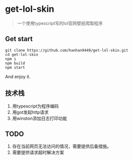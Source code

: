 # get-lol-skin

> 一个使用typescript写的lol官网壁纸爬取程序

## Get start

```shell
git clone https://github.com/hanhan9449/get-lol-skin.git
cd get-lol-skin
npm i
npm build
npm start
```

And enjoy it.

## 技术栈

1. 用typescript为程序编码
2. 用got发起http请求
3. 用winston添加日志打印功能

## TODO

1. 存在当前网页无法访问的情况，需要提供后备措施。
2. 需要提供请求超时解决方案
